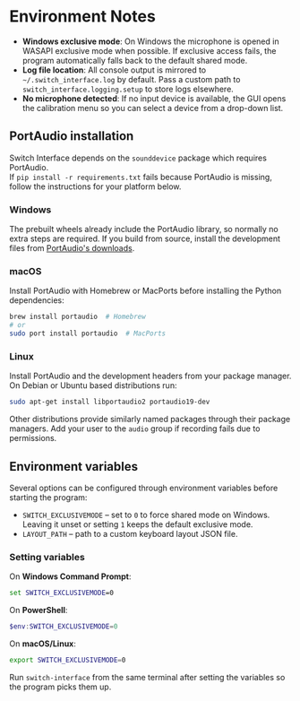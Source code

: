 # Environment Notes

- **Windows exclusive mode**: On Windows the microphone is opened in WASAPI exclusive mode when possible. If exclusive access fails, the program automatically falls back to the default shared mode.
- **Log file location**: All console output is mirrored to `~/.switch_interface.log` by default. Pass a custom path to `switch_interface.logging.setup` to store logs elsewhere.
- **No microphone detected**: If no input device is available, the GUI opens the calibration menu so you can select a device from a drop-down list.

## PortAudio installation

Switch Interface depends on the `sounddevice` package which requires PortAudio.  
If `pip install -r requirements.txt` fails because PortAudio is missing, follow the instructions for your platform below.

### Windows

The prebuilt wheels already include the PortAudio library, so normally no extra
steps are required. If you build from source, install the development files from
[PortAudio's downloads](http://www.portaudio.com/download.html).

### macOS

Install PortAudio with Homebrew or MacPorts before installing the Python
dependencies:

```bash
brew install portaudio  # Homebrew
# or
sudo port install portaudio  # MacPorts
```

### Linux

Install PortAudio and the development headers from your package manager. On
Debian or Ubuntu based distributions run:

```bash
sudo apt-get install libportaudio2 portaudio19-dev
```

Other distributions provide similarly named packages through their package
managers. Add your user to the `audio` group if recording fails due to
permissions.

## Environment variables

Several options can be configured through environment variables before starting
the program:

- `SWITCH_EXCLUSIVEMODE` – set to `0` to force shared mode on Windows. Leaving
  it unset or setting `1` keeps the default exclusive mode.
- `LAYOUT_PATH` – path to a custom keyboard layout JSON file.

### Setting variables

On **Windows Command Prompt**:

```cmd
set SWITCH_EXCLUSIVEMODE=0
```

On **PowerShell**:

```powershell
$env:SWITCH_EXCLUSIVEMODE=0
```

On **macOS/Linux**:

```bash
export SWITCH_EXCLUSIVEMODE=0
```

Run `switch-interface` from the same terminal after setting the variables so the
program picks them up.
